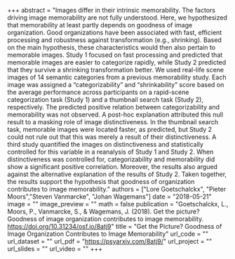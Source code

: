 +++
abstract = "Images differ in their intrinsic memorability. The factors driving image memorability are not fully understood. Here, we hypothesized that memorability at least partly depends on goodness of image organization. Good organizations have been associated with fast, efficient processing and robustness against transformation (e.g., shrinking). Based on the main hypothesis, these characteristics would then also pertain to memorable images. Study 1 focused on fast processing and predicted that memorable images are easier to categorize rapidly, while Study 2 predicted that they survive a shrinking transformation better. We used real-life scene images of 14 semantic categories from a previous memorability study. Each image was assigned a “categorizability” and “shrinkability” score based on the average performance across participants on a rapid-scene categorization task (Study 1) and a thumbnail search task (Study 2), respectively. The predicted positive relation between categorizability and memorability was not observed. A post-hoc explanation attributed this null result to a masking role of image distinctiveness. In the thumbnail search task, memorable images were located faster, as predicted, but Study 2 could not rule out that this was merely a result of their distinctiveness. A third study quantified the images on distinctiveness and statistically controlled for this variable in a reanalysis of Study 1 and Study 2. When distinctiveness was controlled for, categorizability and memorability did show a significant positive correlation. Moreover, the results also argued against the alternative explanation of the results of Study 2. Taken together, the results support the hypothesis that goodness of organization contributes to image memorability."
authors = ["Lore Goetschalckx", "Pieter Moors","Steven Vanmarcke", "Johan Wagemans"]
date = "2018-05-21"
image = ""
image_preview = ""
math = false
publication = "Goetschalckx, L., Moors, P., Vanmarcke, S., & Wagemans, J. (2018). Get the picture? Goodness of image organization contributes to image memorability. https://doi.org/10.31234/osf.io/8atj9"
title = "Get the Picture? Goodness of Image Organization Contributes to Image Memorability"
url_code = ""
url_dataset = ""
url_pdf = "https://psyarxiv.com/8atj9/"
url_project = ""
url_slides = ""
url_video = ""
+++